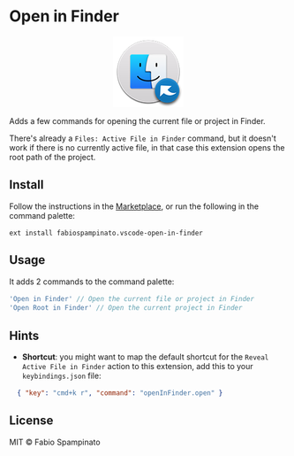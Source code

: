 # Open in Finder

<p align="center">
	<img src="https://raw.githubusercontent.com/fabiospampinato/vscode-open-in-finder/master/resources/logo-128x128.png" alt="Logo">
</p>

Adds a few commands for opening the current file or project in Finder.

There's already a `Files: Active File in Finder` command, but it doesn't work if there is no currently active file, in that case this extension opens the root path of the project.

## Install

Follow the instructions in the [Marketplace](https://marketplace.visualstudio.com/items?itemName=fabiospampinato.vscode-open-in-finder), or run the following in the command palette:

```shell
ext install fabiospampinato.vscode-open-in-finder
```

## Usage

It adds 2 commands to the command palette:

```js
'Open in Finder' // Open the current file or project in Finder
'Open Root in Finder' // Open the current project in Finder
```

## Hints

- **Shortcut**: you might want to map the default shortcut for the `Reveal Active File in Finder` action to this extension, add this to your `keybindings.json` file:
```json
  { "key": "cmd+k r", "command": "openInFinder.open" }
```

## License

MIT © Fabio Spampinato

